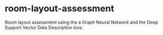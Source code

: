 # room-layout-assessment
Room layout assessment using the a Graph Neural Network and the Deep Support Vector Data Description loss.

